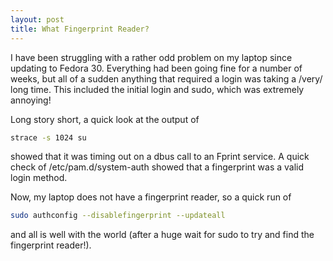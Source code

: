 ```yaml
---
layout: post
title: What Fingerprint Reader?
---
```


I have been struggling with a rather odd problem on my laptop since updating to Fedora 30. Everything had been going fine for a number of weeks, but all of a sudden anything that required a login was taking a /very/ long time. This included the initial login and sudo, which was extremely annoying!

Long story short, a quick look at the output of

```bash
strace -s 1024 su
```

showed that it was timing out on a dbus call to an Fprint service.  A quick check of /etc/pam.d/system-auth showed that a fingerprint was a valid login method.

Now, my laptop does not have a fingerprint reader, so a quick run of

```bash
sudo authconfig --disablefingerprint --updateall
```

and all is well with the world (after a huge wait for sudo to try and find the fingerprint reader!).
